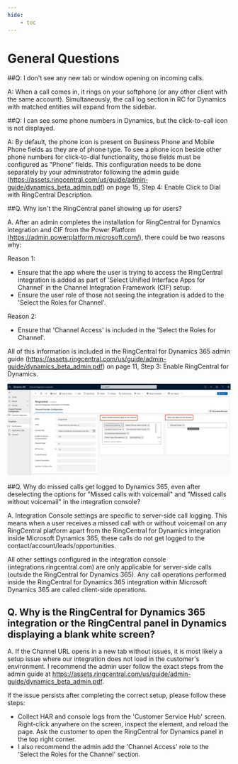 ```yaml
---
hide:
    - toc
---
```


# General Questions

##Q: I don't see any new tab or window opening on incoming calls.

A: When a call comes in, it rings on your softphone (or any other client with the same account). Simultaneously, the call log section in RC for Dynamics with matched entities will expand from the sidebar.

##Q: I can see some phone numbers in Dynamics, but the click-to-call icon is not displayed.

A: By default, the phone icon is present on Business Phone and Mobile Phone fields as they are of phone type. To see a phone icon beside other phone numbers for click-to-dial functionality, those fields must be configured as "Phone" fields. This configuration needs to be done separately by your administrator following the admin guide (https://assets.ringcentral.com/us/guide/admin-guide/dynamics_beta_admin.pdf) on page 15, Step 4: Enable Click to Dial with RingCentral Description.

##Q. Why isn't the RingCentral panel showing up for users?

A. After an admin completes the installation for RingCentral for Dynamics integration and CIF from the Power Platform (https://admin.powerplatform.microsoft.com/), there could be two reasons why:

Reason 1:

-   Ensure that the app where the user is trying to access the RingCentral integration is added as part of 'Select Unified Interface Apps for Channel' in the Channel Integration Framework (CIF) setup.
-   Ensure the user role of those not seeing the integration is added to the 'Select the Roles for Channel'.

Reason 2:

-   Ensure that 'Channel Access' is included in the 'Select the Roles for Channel'.

All of this information is included in the RingCentral for Dynamics 365 admin guide (https://assets.ringcentral.com/us/guide/admin-guide/dynamics_beta_admin.pdf) on page 11, Step 3: Enable RingCentral for Dynamics.

![CIF Setup](./img/cif-setup.png)

##Q. Why do missed calls get logged to Dynamics 365, even after deselecting the options for "Missed calls with voicemail" and "Missed calls without voicemail" in the integration console?

A. Integration Console settings are specific to server-side call logging. This means when a user receives a missed call with or without voicemail on any RingCentral platform apart from the RingCentral for Dynamics integration inside Microsoft Dynamics 365, these calls do not get logged to the contact/account/leads/opportunities.

All other settings configured in the integration console (integrations.ringcentral.com) are only applicable for server-side calls (outside the RingCentral for Dynamics 365). Any call operations performed inside the RingCentral for Dynamics 365 integration within Microsoft Dynamics 365 are called client-side operations.

## Q. Why is the RingCentral for Dynamics 365 integration or the RingCentral panel in Dynamics displaying a blank white screen?

A. If the Channel URL opens in a new tab without issues, it is most likely a setup issue where our integration does not load in the customer's environment. I recommend the admin user follow the exact steps from the admin guide at https://assets.ringcentral.com/us/guide/admin-guide/dynamics_beta_admin.pdf.

If the issue persists after completing the correct setup, please follow these steps:

-   Collect HAR and console logs from the 'Customer Service Hub' screen. Right-click anywhere on the screen, inspect the element, and reload the page. Ask the customer to open the RingCentral for Dynamics panel in the top right corner.
-   I also recommend the admin add the 'Channel Access' role to the 'Select the Roles for the Channel' section.
